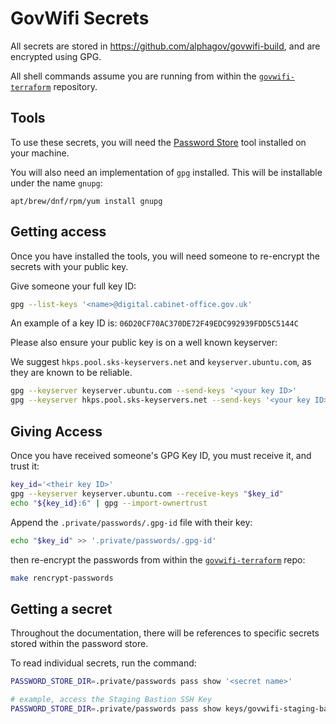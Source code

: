 # GovWifi Secrets

All secrets are stored in https://github.com/alphagov/govwifi-build, and are encrypted using GPG.

All shell commands assume you are running from within the [`govwifi-terraform`][govwifi-terraform] repository.

## Tools

To use these secrets, you will need the [Password Store][passwordstore] tool installed on your machine.

You will also need an implementation of `gpg` installed. This will be installable under the name `gnupg`:

```
apt/brew/dnf/rpm/yum install gnupg
```

## Getting access

Once you have installed the tools, you will need someone to re-encrypt the secrets with your public key.

Give someone your full key ID:

```sh
gpg --list-keys '<name>@digital.cabinet-office.gov.uk'
```

An example of a key ID is: `06D20CF70AC370DE72F49EDC992939FDD5C5144C`

Please also ensure your public key is on a well known keyserver:

We suggest `hkps.pool.sks-keyservers.net` and `keyserver.ubuntu.com`, as they are known to be reliable.

```sh
gpg --keyserver keyserver.ubuntu.com --send-keys '<your key ID>'
gpg --keyserver hkps.pool.sks-keyservers.net --send-keys '<your key ID>'
```

## Giving Access

Once you have received someone's GPG Key ID, you must receive it, and trust it:

```sh
key_id='<their key ID>'
gpg --keyserver keyserver.ubuntu.com --receive-keys "$key_id"
echo "${key_id}:6" | gpg --import-ownertrust
```

Append the `.private/passwords/.gpg-id` file with their key:

```sh
echo "$key_id" >> '.private/passwords/.gpg-id'
```

then re-encrypt the passwords from within the [`govwifi-terraform`][govwifi-terraform] repo:

```sh
make rencrypt-passwords
```

## Getting a secret

Throughout the documentation, there will be references to specific secrets stored within the password store.

To read individual secrets, run the command:

```sh
PASSWORD_STORE_DIR=.private/passwords pass show '<secret name>'

# example, access the Staging Bastion SSH Key
PASSWORD_STORE_DIR=.private/passwords pass show keys/govwifi-staging-bastion-key
```




[passwordstore]: https://www.passwordstore.org/
[govwifi-terraform]: https://github.com/alphagov/govwifi-terraform
